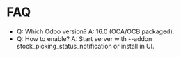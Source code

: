 # FAQ

- Q: Which Odoo version? A: 16.0 (OCA/OCB packaged).
- Q: How to enable? A: Start server with --addon stock_picking_status_notification or install in UI.
